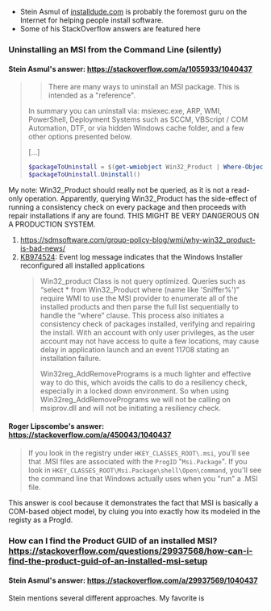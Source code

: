 - Stein Asmul of [installdude.com](http://installdude.com) is probably the foremost guru on the Internet for helping people install software.
- Some of his StackOverflow answers are featured here

### Uninstalling an MSI from the Command Line (silently)

#### Stein Asmul's answer: https://stackoverflow.com/a/1055933/1040437
> > There are many ways to uninstall an MSI package. This is intended as a "reference".
> 
> In summary you can uninstall via: msiexec.exe, ARP, WMI, PowerShell, Deployment Systems such as SCCM, VBScript / COM Automation, DTF, or via hidden Windows cache folder, and a few other options presented below.
>
> [...]
> 
> ```powershell
> $packageToUninstall = $(get-wmiobject Win32_Product | Where-Object { $_.Name -ilike "SubscriberRTDAddin" } | Select-Object -First 1) 
> $packageToUninstall.Uninstall() 
> ```

My note: Win32_Product should really not be queried, as it is not a read-only operation. Apparently, querying Win32_Product has the side-effect of running a consistency check on every package and then proceeds with repair installations if any are found. THIS MIGHT BE VERY DANGEROUS ON A PRODUCTION SYSTEM.
1. https://sdmsoftware.com/group-policy-blog/wmi/why-win32_product-is-bad-news/
2. [KB974524](http://support.microsoft.com/kb/974524): Event log message indicates that the Windows Installer reconfigured all installed applications
   > Win32_product Class is not query optimized. Queries such as “select * from Win32_Product where (name like 'Sniffer%')” require WMI to use the MSI provider to enumerate all of the installed products and then parse the full list sequentially to handle the “where” clause. This process also initiates a consistency check of packages installed, verifying and repairing the install. With an account with only user privileges, as the user account may not have access to quite a few locations, may cause delay in application launch and an event 11708 stating an installation failure.
   > 
   > Win32reg_AddRemovePrograms is a much lighter and effective way to do this, which avoids the calls to do a resiliency check, especially in a locked down environment. So when using Win32reg_AddRemovePrograms we will not be calling on msiprov.dll and will not be initiating a resiliency check.

#### Roger Lipscombe's answer: https://stackoverflow.com/a/450043/1040437
> If you look in the registry under `HKEY_CLASSES_ROOT\.msi`, 
> you'll see that .MSI files are associated with the `ProgID` "`Msi.Package`". 
> If you look in `HKEY_CLASSES_ROOT\Msi.Package\shell\Open\command`, 
> you'll see the command line that Windows actually uses when you "run" a .MSI file.

This answer is cool because it demonstrates the fact that MSI is basically a COM-based object model, by cluing you into exactly how its modeled in the registy as a ProgId.

### How can I find the Product GUID of an installed MSI? https://stackoverflow.com/questions/29937568/how-can-i-find-the-product-guid-of-an-installed-msi-setup

#### Stein Asmul's answer: https://stackoverflow.com/a/29937569/1040437

Stein mentions several different approaches. My favorite is 


